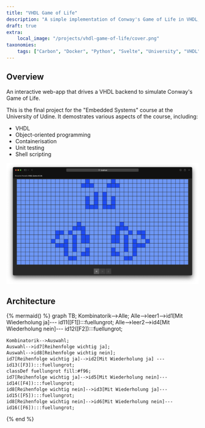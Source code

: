 ```yaml
---
title: "VHDL Game of Life"
description: "A simple implementation of Conway's Game of Life in VHDL, with a web frontend."
draft: true
extra:
    local_image: "/projects/vhdl-game-of-life/cover.png"
taxonomies:
    tags: ["Carbon", "Docker", "Python", "Svelte", "University", "VHDL"]
---
```


## Overview

An interactive web-app that drives a VHDL backend to simulate Conway's Game of Life.

This is the final project for the "Embedded Systems" course at the University of Udine.
It demostrates various aspects of the course, including:

- VHDL
- Object-oriented programming
- Containerisation
- Unit testing
- Shell scripting

![Screenshot of the frontend](screenshot.png)

## Architecture

{% mermaid() %}
graph TB;
    Kombinatorik-->Alle;
    Alle-->leer1-->id1[Mit Wiederholung ja]--- id11([F1]):::fuellungrot;
    Alle-->leer2-->id4[Mit Wiederholung nein]--- id12([F2]):::fuellungrot;

    Kombinatorik-->Auswahl;
    Auswahl-->id7[Reihenfolge wichtig ja];
    Auswahl-->id8[Reihenfolge wichtig nein];
    id7[Reihenfolge wichtig ja]-->id2[Mit Wiederholung ja] --- id13([F3]):::fuellungrot;
    classDef fuellungrot fill:#f96;
    id7[Reihenfolge wichtig ja]-->id5[Mit Wiederholung nein]--- id14([F4]):::fuellungrot;
    id8[Reihenfolge wichtig nein]-->id3[Mit Wiederholung ja]--- id15([F5]):::fuellungrot;
    id8[Reihenfolge wichtig nein]-->id6[Mit Wiederholung nein]--- id16([F6]):::fuellungrot;
{% end %}
